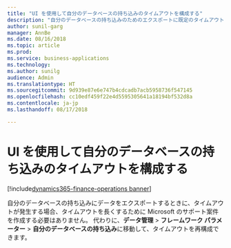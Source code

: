 ```yaml
--- 
title: "UI を使用して自分のデータベースの持ち込みのタイムアウトを構成する"
description: "自分のデータベースの持ち込みのためのエクスポートに既定のタイムアウトより長い時間が必要なときは、UI からタイムアウトを再構成できます。"
author: sunil-garg
manager: AnnBe
ms.date: 08/16/2018
ms.topic: article
ms.prod: 
ms.service: business-applications
ms.technology: 
ms.author: sunilg
audience: Admin
ms.translationtype: HT
ms.sourcegitcommit: 9d939e87e6e747b4cdcadb7acb5958736f547145
ms.openlocfilehash: cc10edf459f22e4d5595305641a18194bf532d8a
ms.contentlocale: ja-jp
ms.lasthandoff: 08/17/2018

--- 
```


#  <a name="configure-bring-your-own-database-timeouts-from-the-ui"></a>UI を使用して自分のデータベースの持ち込みのタイムアウトを構成する 

[!include[dynamics365-finance-operations banner](../includes/dynamics365-finance-operations.md)]

  
自分のデータベースの持ち込みにデータをエクスポートするときに、タイムアウトが発生する場合、タイムアウトを長くするために Microsoft のサポート案件を作成する必要はありません。 代わりに、**データ管理** > **フレームワーク パラメーター** > **自分のデータベースの持ち込み**に移動して、タイムアウトを再構成できます。

